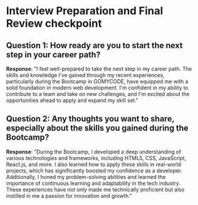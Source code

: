 
# Interview Preparation and Final Review checkpoint


## Question 1: How ready are you to start the next step in your career path?
 **Response**: "I feel well-prepared to take the next step in my career path. The skills and knowledge I've gained through my recent experiences, particularly during the Bootcamp in GOMYCODE, have equipped me with a solid foundation in modern web development. I'm confident in my ability to contribute to a team and take on new challenges, and I'm excited about the opportunities ahead to apply and expand my skill set."

## Question 2: Any thoughts you want to share, especially about the skills you gained during the Bootcamp?
 **Response**: "During the Bootcamp, I developed a deep understanding of various technologies and frameworks, including HTML5, CSS, JavaScript, React.js, and more. I also learned how to apply these skills in real-world projects, which has significantly boosted my confidence as a developer. Additionally, I honed my problem-solving abilities and learned the importance of continuous learning and adaptability in the tech industry. These experiences have not only made me technically proficient but also instilled in me a passion for innovation and growth."




